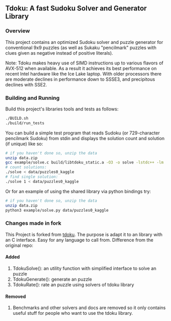 ## Tdoku: A fast Sudoku Solver and Generator Library

### Overview
This project contains an optimized Sudoku solver and puzzle generator for conventional 9x9 puzzles (as well as Sukaku
"pencilmark" puzzles with clues given as negative instead of positive literals).

Note: Tdoku makes heavy use of SIMD instructions up to various flavors of AVX-512 when available. As a result
it achieves its best performance on recent Intel hardware like the Ice Lake laptop. With older processors there are moderate declines in performance down to SSSE3, and
precipitous declines with SSE2.

### Building and Running

Build this project's libraries tools and tests as follows:

```bash
./BUILD.sh
./build/run_tests
```

You can build a 
simple test program that reads Sudoku (or 729-character pencilmark Sudoku) from stdin and displays 
the solution count and solution (if unique) like so:

```bash
# if you haven't done so, unzip the data
unzip data.zip
gcc example/solve.c build/libtdoku_static.a -O3 -o solve -lstdc++ -lm
# count solutions:
./solve < data/puzzles0_kaggle
# find single solution:
./solve 1 < data/puzzles0_kaggle
```

Or for an example of using the shared library via python bindings try:

```bash
# if you haven't done so, unzip the data
unzip data.zip
python3 example/solve.py data/puzzles0_kaggle
```

### Changes made in fork

This Project is forked from [tdoku](https://github.com/t-dillon/tdoku/tree/master). The purpose is adapt it to an library with an C interface. Easy for any language to call from. Difference from the original repo:

#### Added

1. TdokuSolve(): an utility function with simplified interface to solve an puzzle
2. TdokuGenerate(): generate an puzzle
3. TdokuRate(): rate an puzzle using solvers of tdoku library

#### Removed

1. Benchmarks and other solvers and docs are removed so it only contains useful stuff for people who want to use the tdoku library.
